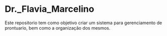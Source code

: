 # Dr._Flavia_Marcelino

Este repositorio tem como objetivo criar um sistema para gerenciamento de prontuario, bem como a organização dos mesmos.
